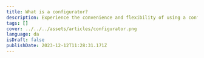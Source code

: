 ```yaml
---
title: What is a configurator?
description: Experience the convenience and flexibility of using a configurator to customize and personalize your product choices.
tags: []
cover: ../../../assets/articles/configurator.png
language: da
isDraft: false
publishDate: 2023-12-12T11:28:31.171Z
---
```

